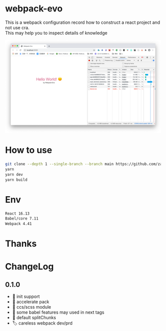 # webpack-evo
This is a webpack configuration record how to construct a react project and not use cra.  
This may help you to inspect details of knowledge

 <img src="./docs/img/tgs010-1.png" alt="title" align=center />

# How to use
```bash
git clone --depth 1 --single-branch --branch main https://github.com/zacard-orc/webpack-evo.git 
yarn
yarn dev
yarn build
```

# Env
```bash
React 16.13
Babel/core 7.11
Webpack 4.41
```

# Thanks


# ChangeLog
## 0.1.0
- :pushpin: init support 
- :bookmark: accelerate pack
- :bookmark: ccs/scss module
- :bookmark: some babel features may used in next tags
- :bookmark: default splitChunks
- :label: careless webpack dev/prd
